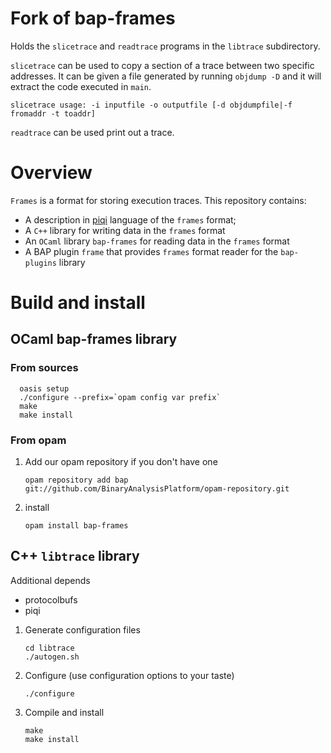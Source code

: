 
# Fork of bap-frames 

Holds the `slicetrace` and `readtrace` programs in the `libtrace` subdirectory. 

`slicetrace` can be used to copy a section of a trace between two specific 
addresses. It can be given a file generated by running `objdump -D` and it will 
extract the code executed in `main`. 

```
slicetrace usage: -i inputfile -o outputfile [-d objdumpfile|-f fromaddr -t toaddr]
```

`readtrace` can be used print out a trace. 

# Overview
`Frames` is a format for storing execution traces. This repository contains:
- A description in [piqi](http://piqi.org/) language of the `frames` format;
- A `C++` library for writing data in the `frames` format
- An `OCaml` library `bap-frames` for reading data in the `frames` format
- A BAP plugin `frame` that provides `frames` format reader for the `bap-plugins` library

# Build and install


## OCaml bap-frames library
### From sources
```
  oasis setup
  ./configure --prefix=`opam config var prefix`
  make
  make install
```

### From opam

1. Add our opam repository if you don't have one

   ```
   opam repository add bap git://github.com/BinaryAnalysisPlatform/opam-repository.git
   ```
2. install

   ```
   opam install bap-frames
   ```

## C++ `libtrace` library

Additional depends

- protocolbufs
- piqi

1. Generate configuration files
   ```
   cd libtrace
   ./autogen.sh
   ```

2. Configure (use configuration options to your taste)
   ```
   ./configure
   ```

3. Compile and install
   ```
   make
   make install
   ```
